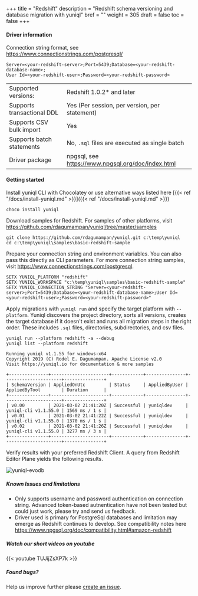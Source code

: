 +++
title = "Redshift"
description = "Redshift schema versioning and database migration with yuniql"
bref = ""
weight = 305
draft = false
toc = false
+++

#### Driver information

Connection string format, see https://www.connectionstrings.com/postgresql/
```shell
Server=<your-redshift-server>;Port=5439;Database=<your-redshift-database-name>;
User Id=<your-redshift-user>;Password=<your-redshift-password>
```
|||
|---|---|
|Supported versions: |Redshift 1.0.2* and later|
|Supports transactional DDL|Yes (Per session, per version, per statement)|
|Supports CSV bulk import|Yes|
|Supports batch statements|No, `.sql` files are executed as single batch|
|Driver package|npgsql, see https://www.npgsql.org/doc/index.html|

#### Getting started

Install yuniql CLI with Chocolatey or use alternative ways listed here  [{{< ref "/docs/install-yuniql.md" >}}]({{< ref "/docs/install-yuniql.md" >}})

```shell
choco install yuniql
```

Download samples for Redshift. For samples of other platforms, visit https://github.com/rdagumampan/yuniql/tree/master/samples

```shell
git clone https://github.com/rdagumampan/yuniql.git c:\temp\yuniql
cd c:\temp\yuniql\samples\basic-redshift-sample
```

Prepare your connection string and environment variables. You can also pass this directly as CLI parameters. For more connection string samples, visit https://www.connectionstrings.com/postgresql.

```shell
SETX YUNIQL_PLATFORM "redshift"
SETX YUNIQL_WORKSPACE "c:\temp\yuniql\samples\basic-redshift-sample"
SETX YUNIQL_CONNECTION_STRING "Server=<your-redshift-server>;Port=5439;Database=<your-redshift-database-name>;User Id=<your-redshift-user>;Password=<your-redshift-password>"
```

Apply migrations with `yuniql run` and specify the target platform with `--platform`. Yuniql discovers the project directory, sorts all versions, creates the target database if it doesn't exist and runs all migration steps in the right order. These includes `.sql` files, directories, subdirectories, and csv files.

```shell
yuniql run --platform redshift -a --debug
yuniql list --platform redshift

Running yuniql v1.1.55 for windows-x64
Copyright 2019 (C) Rodel E. Dagumampan. Apache License v2.0
Visit https://yuniql.io for documentation & more samples

+---------------+----------------------+------------+---------------+----------------------+---------------+
| SchemaVersion | AppliedOnUtc         | Status     | AppliedByUser | AppliedByTool        | Duration      |
+---------------+----------------------+------------+---------------+----------------------+---------------+
| v0.00         | 2021-03-02 21:41:20Z | Successful | yuniqldev     | yuniql-cli v1.1.55.0 | 1569 ms / 1 s |
| v0.01         | 2021-03-02 21:41:22Z | Successful | yuniqldev     | yuniql-cli v1.1.55.0 | 1370 ms / 1 s |
| v0.02         | 2021-03-02 21:41:26Z | Successful | yuniqldev     | yuniql-cli v1.1.55.0 | 3277 ms / 3 s |
+---------------+----------------------+------------+---------------+----------------------+---------------+
```

Verify results with your preferred Redshift Client. A query from Redshift Editor Plane yields the following results.

![yuniql-evodb](/images/get-started-redshift-01.png)

##### Known Issues and limitations

- Only supports username and password authentication on connection string. Advanced token-based autnentication have not been tested but could just work, please try and send us feedback.
- Driver used is primary for PostgreSql databases and limitation may emerge as Redshift continues to develop. See compatibility notes here https://www.npgsql.org/doc/compatibility.html#amazon-redshift

##### Watch our short videos on youtube

{{< youtube TUJijZsXP7k >}}
<br/>

##### Found bugs?

Help us improve further please [create an issue](https://github.com/rdagumampan/yuniql/issues/new).
